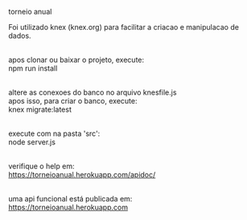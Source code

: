 <p>torneio anual

Foi utilizado knex (knex.org) para facilitar a criacao e manipulacao de dados.<br><br>

apos clonar ou baixar o projeto, execute:<br>
npm run install<br><br>

altere as conexoes do banco no arquivo knesfile.js<br>
apos isso, para criar o banco, execute: <br>
knex migrate:latest<br><br>

execute com na pasta 'src':<br>
node server.js<br><br>

verifique o help em:<br>
https://torneioanual.herokuapp.com/apidoc/<br><br>

uma api funcional está publicada em:<br>
https://torneioanual.herokuapp.com<br>
